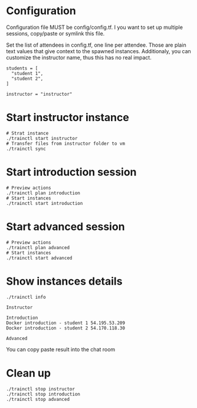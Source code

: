 # Configuration
Configuration file MUST be config/config.tf. I you want to set up multiple sessions, copy/paste or symlink this file.

Set the list of attendees in config.tf, one line per attendee. Those are plain text values that give context to the spawned instances.
Additionaly, you can customize the instructor name, thus this has no real impact.

```
students = [
  "student 1",
  "student 2",
]

instructor = "instructor"
```

# Start instructor instance

```
# Strat instance
./trainctl start instructor
# Transfer files from instructor folder to vm
./trainctl sync

```

# Start introduction session

```
# Preview actions
./trainctl plan introduction
# Start instances
./trainctl start introduction
```

# Start advanced session

```
# Preview actions
./trainctl plan advanced
# Start instances
./trainctl start advanced
```

# Show instances details

```
./trainctl info

Instructor

Introduction
Docker introduction - student 1	54.195.53.209
Docker introduction - student 2	54.170.118.30

Advanced
```

You can copy paste result into the chat room

# Clean up

```
./trainctl stop instructor
./trainctl stop introduction
./trainctl stop advanced
```
